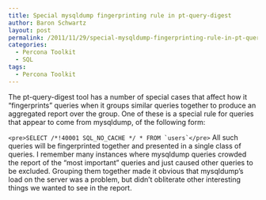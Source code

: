 ```yaml
---
title: Special mysqldump fingerprinting rule in pt-query-digest
author: Baron Schwartz
layout: post
permalink: /2011/11/29/special-mysqldump-fingerprinting-rule-in-pt-query-digest/
categories:
  - Percona Toolkit
  - SQL
tags:
  - Percona Toolkit
---
```

The pt-query-digest tool has a number of special cases that affect how it &#8220;fingerprints&#8221; queries when it groups similar queries together to produce an aggregated report over the group. One of these is a special rule for queries that appear to come from mysqldump, of the following form:

``<pre>SELECT /*!40001 SQL_NO_CACHE */ * FROM `users`</pre>`` 
All such queries will be fingerprinted together and presented in a single class of queries. I remember many instances where mysqldump queries crowded the report of the &#8220;most important&#8221; queries and just caused other queries to be excluded. Grouping them together made it obvious that mysqldump&#8217;s load on the server was a problem, but didn&#8217;t obliterate other interesting things we wanted to see in the report.